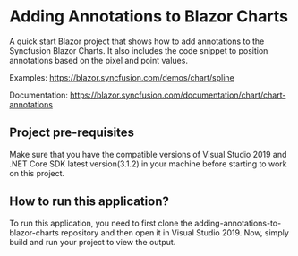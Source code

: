 # Adding Annotations to Blazor Charts
A quick start Blazor project that shows how to add annotations to the Syncfusion Blazor Charts. It also includes the code snippet to position annotations based on the pixel and point values.

Examples: https://blazor.syncfusion.com/demos/chart/spline 

Documentation: https://blazor.syncfusion.com/documentation/chart/chart-annotations   

## Project pre-requisites
Make sure that you have the compatible versions of Visual Studio 2019 and .NET Core SDK latest version(3.1.2) in your machine before starting to work on this project.

## How to run this application?
To run this application, you need to first clone the adding-annotations-to-blazor-charts repository and then open it in Visual Studio 2019. Now, simply build and run your project to view the output.


